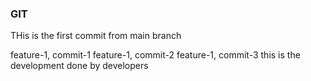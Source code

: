 ### GIT
THis is the first commit from main branch

feature-1, commit-1
feature-1, commit-2
feature-1, commit-3
this is the development done by developers
